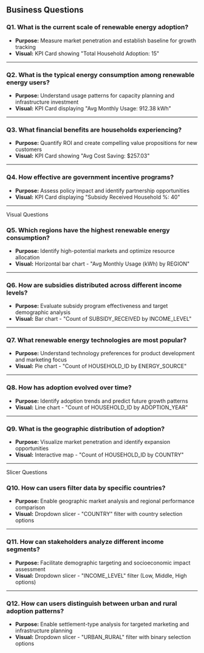 ## Business Questions

### Q1. What is the current scale of renewable energy adoption?
- **Purpose:** Measure market penetration and establish baseline for growth tracking
- **Visual:** KPI Card showing "Total Household Adoption: 15"

---

### Q2. What is the typical energy consumption among renewable energy users?
- **Purpose:** Understand usage patterns for capacity planning and infrastructure investment
- **Visual:** KPI Card displaying "Avg Monthly Usage: 912.38 kWh"

---

### Q3. What financial benefits are households experiencing?
- **Purpose:** Quantify ROI and create compelling value propositions for new customers
- **Visual:** KPI Card showing "Avg Cost Saving: $257.03"

---

### Q4. How effective are government incentive programs?
- **Purpose:** Assess policy impact and identify partnership opportunities
- **Visual:** KPI Card displaying "Subsidy Received Household %: 40"

---

Visual Questions
### Q5. Which regions have the highest renewable energy consumption?
- **Purpose:** Identify high-potential markets and optimize resource allocation
- **Visual:** Horizontal bar chart - "Avg Monthly Usage (kWh) by REGION"

---

### Q6. How are subsidies distributed across different income levels?
- **Purpose:** Evaluate subsidy program effectiveness and target demographic analysis
- **Visual:** Bar chart - "Count of SUBSIDY_RECEIVED by INCOME_LEVEL"

---

### Q7. What renewable energy technologies are most popular?
- **Purpose:** Understand technology preferences for product development and marketing focus
- **Visual:** Pie chart - "Count of HOUSEHOLD_ID by ENERGY_SOURCE"

---

### Q8. How has adoption evolved over time?
- **Purpose:** Identify adoption trends and predict future growth patterns
- **Visual:** Line chart - "Count of HOUSEHOLD_ID by ADOPTION_YEAR"

---

### Q9. What is the geographic distribution of adoption?
- **Purpose:** Visualize market penetration and identify expansion opportunities
- **Visual:** Interactive map - "Count of HOUSEHOLD_ID by COUNTRY"

---

Slicer Questions
### Q10. How can users filter data by specific countries?
- **Purpose:** Enable geographic market analysis and regional performance comparison
- **Visual:** Dropdown slicer - "COUNTRY" filter with country selection options

---

### Q11. How can stakeholders analyze different income segments?
- **Purpose:** Facilitate demographic targeting and socioeconomic impact assessment
- **Visual:** Dropdown slicer - "INCOME_LEVEL" filter (Low, Middle, High options)

---

### Q12. How can users distinguish between urban and rural adoption patterns?
- **Purpose:** Enable settlement-type analysis for targeted marketing and infrastructure planning
- **Visual:** Dropdown slicer - "URBAN_RURAL" filter with binary selection options
